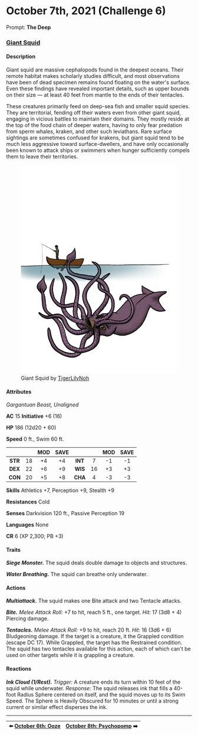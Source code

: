 # October 7th, 2021 (Challenge 6)

Prompt: **The Deep**

### [Giant Squid](https://github.com/mpanighetti/dnd5e-monsters/blob/main/beasts/giant-squid.md)

#### Description

Giant squid are massive cephalopods found in the deepest oceans. Their remote habitat makes scholarly studies difficult, and most observations have been of dead specimen remains found floating on the water's surface. Even these findings have revealed important details, such as upper bounds on their size — at least 40 feet from mantle to the ends of their tentacles.

These creatures primarily feed on deep-sea fish and smaller squid species. They are territorial, fending off their waters even from other giant squid, engaging in vicious battles to maintain their domains. They mostly reside at the top of the food chain of deeper waters, having to only fear predation from sperm whales, kraken, and other such leviathans. Rare surface sightings are sometimes confused for krakens, but giant squid tend to be much less aggressive toward surface-dwellers, and have only occasionally been known to attack ships or swimmers when hunger sufficiently compels them to leave their territories.

<figure>
  <img src="artwork/giant-squid-tigerlilynoh.png" alt="Drawing of the giant squid, depicting a purple giant squid reaching its tentacle up to snag an unsuspecting fisherman from his boat." />
  <figcaption>Giant Squid by <a href="https://tigerlilynoh.tumblr.com/">TigerLilyNoh</a></figcaption>
</figure>

#### Attributes

_Gargantuan Beast, Unaligned_

**AC** 15 **Initiative** +6 (16)

**HP** 186 (12d20 + 60)

**Speed** 0 ft., Swim 60 ft.

|       |   | MOD | SAVE |       |   | MOD | SAVE |
|:-----:|:-:|:---:|:----:|:-----:|:-:|:---:|:----:|
|**STR**|18 | +4  |  +4  |**INT**| 7 | -1  |  -1  |
|**DEX**|22 | +6  |  +9  |**WIS**|16 | +3  |  +3  |
|**CON**|20 | +5  |  +8  |**CHA**| 4 | -3  |  -3  |

**Skills** Athletics +7, Perception +9, Stealth +9

**Resistances** Cold

**Senses** Darkvision 120 ft., Passive Perception 19

**Languages** None

**CR** 6 (XP 2,300; PB +3)

#### Traits

_**Siege Monster.**_ The squid deals double damage to objects and structures.

_**Water Breathing.**_ The squid can breathe only underwater.

#### Actions

_**Multiattack.**_ The squid makes one Bite attack and two Tentacle attacks.

_**Bite.** Melee Attack Roll:_ +7 to hit, reach 5 ft., one target. _Hit:_ 17 (3d8 + 4) Piercing damage.

_**Tentacles.** Melee Attack Roll:_ +9 to hit, reach 20 ft. _Hit:_ 16 (3d6 + 6) Bludgeoning damage. If the target is a creature, it the Grappled condition (escape DC 17). While Grappled, the target has the Restrained condition. The squid has two tentacles available for this action, each of which can't be used on other targets while it is grappling a creature.

#### Reactions

_**Ink Cloud (1/Rest).** Trigger:_ A creature ends its turn within 10 feet of the squid while underwater. _Response:_ The squid releases ink that fills a 40-foot Radius Sphere centered on itself, and the squid moves up to its Swim Speed. The Sphere is Heavily Obscured for 10 minutes or until a strong current or similar effect disperses the ink.

---

| ⬅️ [October 6th: Ooze](2021-10-06-ooze.md) | [October 8th: Psychopomp](2021-10-08-psychopomp.md) ➡️ |
|:-|-:|
